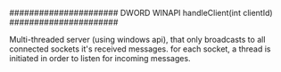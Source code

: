 
######################        DWORD WINAPI handleClient(int clientId)        ######################

Multi-threaded server (using windows api), that only broadcasts to all connected sockets it's received messages.
for each socket, a thread is initiated in order to listen for incoming messages.
